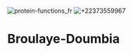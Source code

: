 ![protein-functions_fr](https://github.com/user-attachments/assets/218dae25-8338-401d-a62d-c8e0701834eb)
![+22373559967](https://github.com/user-attachments/assets/e11cc2a0-ed85-41fb-b68c-e252b075eaad)
# Broulaye-Doumbia
